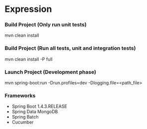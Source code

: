 # Expression

### Build Project (Only run unit tests)

mvn clean install

### Build Project (Run all tests, unit and integration tests)

mvn clean install -P full

### Launch Project (Development phase)

mvn spring-boot:run -Drun.profiles=dev -Dlogging.file=<path_file>

### Frameworks
* Spring Boot 1.4.3.RELEASE
* Spring Data MongoDB
* Spring Batch
* Cucumber